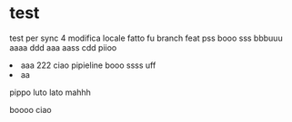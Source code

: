 # test
test per sync
4 modifica locale
fatto fu branch feat
pss
booo
sss
bbbuuu
aaaa
ddd
aaa
aass
cdd
piioo
<LI> aaa
222
ciao pipieline
booo
ssss
uff
<li>aa

pippo
luto lato
mahhh

boooo ciao
